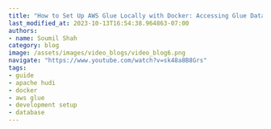 ```yaml
---
title: "How to Set Up AWS Glue Locally with Docker: Accessing Glue Database & Table in Your LocalEnvironment"
last_modified_at: 2023-10-13T16:54:38.964863-07:00
authors:
- name: Soumil Shah
category: blog
image: /assets/images/video_blogs/video_blog6.png
navigate: "https://www.youtube.com/watch?v=sk48a8B8Grs"
tags:
- guide
- apache hudi
- docker
- aws glue
- development setup
- database
---
```

